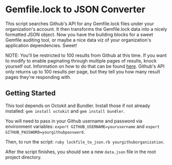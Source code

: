 # Gemfile.lock to JSON Converter
This script searches Github's API for any Gemfile.lock files under your organization's account. It then transforms the Gemfile.lock data into a nicely formatted JSON object. Now you have the building blocks for a sweet Gemfile auditing tool, or maybe a nice data viz of your organization's application dependencies. Sweet!

NOTE: You'll be restricted to 100 results from Github at this time. If you want to modify to enable paginating through multiple pages of results, knock yourself out. Information on how to do that can be found [here](https://developer.github.com/guides/traversing-with-pagination/). Github's API only returns up to 100 results per page, but they tell you how many result pages they're responding with.

## Getting Started
This tool depends on Octokit and Bundler. Install those if not already installed: `gem install octokit` and `gem install bundler`.

You will need to pass in your Github username and password via environment variables: `export GITHUB_USERNAME=yourusername` and `export GITHUB_PASSWORD=yourgithubpassword`.

Then, to run the script: `ruby lockfile_to_json.rb yourgithuborganization`.

After the script finishes, you should see a new `data.json` file in the root project directory.
